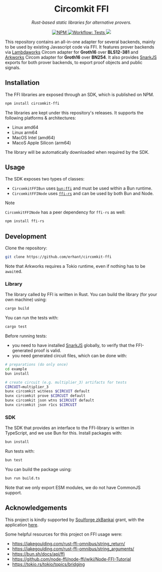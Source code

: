 <p align="center">
  <h1 align="center">
    Circomkit FFI
  </h1>
  <p align="center"><i>Rust-based static libraries for alternative provers.</i></p>
</p>

<p align="center">
  <a href="https://www.npmjs.com/package/circomkit-ffi" target="_blank">
        <img alt="NPM" src="https://img.shields.io/npm/v/circomkit-ffi?logo=npm&color=CB3837">
    </a>
    <a href="./.github/workflows/test-lib.yml" target="_blank">
        <img alt="Workflow: Tests" src="https://github.com/erhant/circomkit-ffi/actions/workflows/test-lib.yaml/badge.svg?branch=main">
    </a>
    <a href="https://opensource.org/licenses/MIT" target="_blank">
        <img src="https://img.shields.io/badge/license-MIT-blue.svg">
    </a>
</p>

This repository contains an all-in-one adapter for several backends, mainly to be used by existing Javascript code via FFI. It features prover backends via [Lambdaworks](https://github.com/lambdaclass/lambdaworks/tree/main/provers/groth16/circom-adapter) Circom adapter for **Groth16** over **BLS12-381** and [Arkworks](https://github.com/arkworks-rs/circom-compat) Circom adapter for **Groth16** over **BN254**. It also provides [SnarkJS](https://github.com/iden3/snarkjs) exports for both prover backends, to export proof objects and public signals.

## Installation

The FFI libraries are exposed through an SDK, which is published on NPM.

```sh
npm install circomkit-ffi
```

The libraries are kept under this repository's releases. It supports the following platforms & architectures:

- Linux amd64
- Linux arm64
- MacOS Intel (amd64)
- MacoS Apple Silicon (arm64)

The library will be automatically downloaded when required by the SDK.

## Usage

The SDK exposes two types of classes:

- `CircomkitFFIBun` uses [`bun:ffi`](https://bun.sh/docs/api/ffi) and must be used within a Bun runtime.
- `CircomkitFFINode` uses [`ffi-rs`](https://github.com/zhangyuang/node-ffi-rs/) and can be used by both Bun and Node.

> [!NOTE]
>
> `CircomkitFFINode` has a peer dependency for `ffi-rs` as well:
>
> ```sh
> npm install ffi-rs
> ```

## Development

Clone the repository:

```sh
git clone https://github.com/erhant/circomkit-ffi
```

Note that Arkworks requires a Tokio runtime, even if nothing has to be `await`ed.

### Library

The library called by FFI is written in Rust. You can build the library (for your own machine) using:

```sh
cargo build
```

You can run the tests with:

```sh
cargo test
```

Before running tests:

- you need to have installed [SnarkJS](https://github.com/iden3/snarkjs) globally, to verify that the FFI-generated proof is valid.
- you need generated circuit files, which can be done with:

```sh
# preparations (do only once)
cd example
bun install

# create circuit (e.g. multiplier_3) artifacts for tests
CIRCUIT=multiplier_3
bunx circomkit witness $CIRCUIT default
bunx circomkit prove $CIRCUIT default
bunx circomkit json wtns $CIRCUIT default
bunx circomkit json r1cs $CIRCUIT
```

### SDK

The SDK that provides an interface to the FFI-library is written in TypeScript, and we use Bun for this. Install packages with:

```sh
bun install
```

Run tests with:

```sh
bun test
```

You can build the package using:

```sh
bun run build.ts
```

Note that we only export ESM modules, we do not have CommonJS support.

## Acknowledgements

This project is kindly supported by [Soulforge zkBankai](https://soulforge.zkbankai.com/) grant, with the application [here](https://github.com/zk-bankai/soulforge/blob/main/applications/circomkit-bunffi.md).

Some helpful resources for this project on FFI usage were:

- <https://jakegoulding.com/rust-ffi-omnibus/string_return/>
- <https://jakegoulding.com/rust-ffi-omnibus/string_arguments/>
- <https://bun.sh/docs/api/ffi>
- <https://github.com/node-ffi/node-ffi/wiki/Node-FFI-Tutorial>
- <https://tokio.rs/tokio/topics/bridging>
